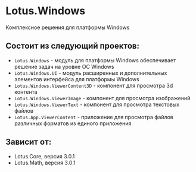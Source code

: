 # Lotus.Windows
Комплексное решения для платформы Windows

## Состоит из следующий проектов:
 - `Lotus.Windows` - модуль для платформы Windows обеспечивает решение задач на уровне ОС Windows
 - `Lotus.Windows.UI` - модуль расширенных и дополнительных элементов интерфейса для платформы Windows
 - `Lotus.Windows.ViewerContent3D` - компонент для просмотра 3d контента 
 - `Lotus.Windows.ViewerImage` - компонент для просмотра изображений
 - `Lotus.Windows.ViewerText` - компонент для просмотра текстовых файлов
 - `Lotus.App.ViewerContent` - приложение для просмотра файлов различных форматов из единого приложения

## Зависит от:
 - Lotus.Core, версия 3.0.1
 - Lotus.Math, версия 3.0.1